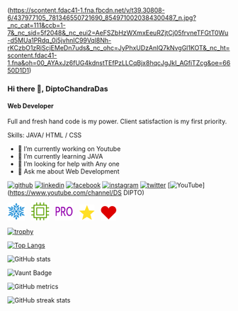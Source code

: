(https://scontent.fdac41-1.fna.fbcdn.net/v/t39.30808-6/437977105_781346550721690_8549710020384300487_n.jpg?_nc_cat=111&ccb=1-7&_nc_sid=5f2048&_nc_eui2=AeFSZbHzWXmxEeuRZjtCj05frvneTFGtT0Wu-d5MUa1PRdq_0i5jvhnIC99Vql8Nh-rKCzbO1zRiScjEMeDn7uds&_nc_ohc=JyPhxUDzAnIQ7kNvgGl1KOT&_nc_ht=scontent.fdac41-1.fna&oh=00_AYAxJz6fUG4kdnstTEfPzLLCqBjx8hqcJgJkI_AGfiTZcg&oe=6650D1D1)


### Hi there 👋, DiptoChandraDas
#### Web Developer


Full and fresh hand code is my power. Client satisfaction is my first priority.

Skills: JAVA/ HTML / CSS

- 🔭 I’m currently working on Youtube 
- 🌱 I’m currently learning JAVA 
- 🤔 I’m looking for help with Any one 
- 💬 Ask me about Web Development 


[<img src='https://cdn.jsdelivr.net/npm/simple-icons@3.0.1/icons/github.svg' alt='github' height='40'>](https://github.com/DiptoChandraDas)  [<img src='https://cdn.jsdelivr.net/npm/simple-icons@3.0.1/icons/linkedin.svg' alt='linkedin' height='40'>](https://www.linkedin.com/in/DiptoChandraDas/)  [<img src='https://cdn.jsdelivr.net/npm/simple-icons@3.0.1/icons/facebook.svg' alt='facebook' height='40'>](https://www.facebook.com/DiptoChandraDas)  [<img src='https://cdn.jsdelivr.net/npm/simple-icons@3.0.1/icons/instagram.svg' alt='instagram' height='40'>](https://www.instagram.com/ds_dipto10/)  [<img src='https://cdn.jsdelivr.net/npm/simple-icons@3.0.1/icons/twitter.svg' alt='twitter' height='40'>](https://twitter.com/DiptoChandraDas)  [<img src='https://cdn.jsdelivr.net/npm/simple-icons@3.0.1/icons/youtube.svg' alt='YouTube' height='40'>](https://www.youtube.com/channel/DS DIPTO)  

<a href='https://archiveprogram.github.com/'><img src='https://raw.githubusercontent.com/acervenky/animated-github-badges/master/assets/acbadge.gif' width='40' height='40'></a> <a href='https://docs.github.com/en/developers'><img src='https://raw.githubusercontent.com/acervenky/animated-github-badges/master/assets/devbadge.gif' width='40' height='40'></a> <a href='https://github.com/pricing'><img src='https://raw.githubusercontent.com/acervenky/animated-github-badges/master/assets/pro.gif' width='40' height='40'></a> <a href='https://stars.github.com/'><img src='https://raw.githubusercontent.com/acervenky/animated-github-badges/master/assets/starbadge.gif' width='35' height='35'></a> <a href='https://docs.github.com/en/github/supporting-the-open-source-community-with-github-sponsors'><img src='https://raw.githubusercontent.com/acervenky/animated-github-badges/master/assets/sponsorbadge.gif' width='35' height='35'></a> 

[![trophy](https://github-profile-trophy.vercel.app/?username=DiptoChandraDas)](https://github.com/ryo-ma/github-profile-trophy)

[![Top Langs](https://github-readme-stats.vercel.app/api/top-langs/?username=DiptoChandraDas)](https://github.com/anuraghazra/github-readme-stats)

![GitHub stats](https://github-readme-stats.vercel.app/api?username=DiptoChandraDas&show_icons=true&count_private=true)  

![Vaunt Badge](https://api.vaunt.dev/v1/github/entities/DiptoChandraDas/contributions?format=svg&private=true)  

![GitHub metrics](https://metrics.lecoq.io/DiptoChandraDas)  

![GitHub streak stats](https://streak-stats.demolab.com/?user=DiptoChandraDas)  

